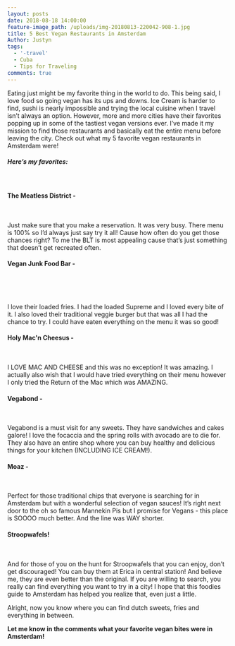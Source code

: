 ```yaml
---
layout: posts
date: 2018-08-18 14:00:00
feature-image_path: /uploads/img-20180813-220042-908-1.jpg
title: 5 Best Vegan Restaurants in Amsterdam
Author: Justyn
tags:
  - '-travel'
  - Cuba
  - Tips for Traveling
comments: true
---
```


Eating just might be my favorite thing in the world to do. This being said, I love food so going vegan has its ups and downs. Ice Cream is harder to find, sushi is nearly impossible and trying the local cuisine when I travel isn’t always an option. However, more and more cities have their favorites popping up in some of the tastiest vegan versions ever. I’ve made it my mission to find those restaurants and basically eat the entire menu before leaving the city. Check out what my 5 favorite vegan restaurants in Amsterdam were!

##### Here’s my favorites:

&nbsp;

#### The Meatless District -

&nbsp;

Just make sure that you make a reservation. It was very busy. There menu is 100% so I’d always just say try it all! Cause how often do you get those chances right? To me the BLT is most appealing cause that’s just something that doesn’t get recreated often.

#### Vegan Junk Food Bar -

&nbsp;

&nbsp;

I love their loaded fries. I had the loaded Supreme and I loved every bite of it. I also loved their traditional veggie burger but that was all I had the chance to try. I could have eaten everything on the menu it was so good!

#### Holy Mac'n Cheesus -

&nbsp;

I LOVE MAC AND CHEESE and this was no exception! It was amazing. I actually also wish that I would have tried everything on their menu however I only tried the Return of the Mac which was AMAZING.

#### Vegabond - &nbsp;

&nbsp;

Vegabond is a must visit for any sweets. They have sandwiches and cakes galore! I love the focaccia and the spring rolls with avocado are to die for. They also have an entire shop where you can buy healthy and delicious things for your kitchen (INCLUDING ICE CREAM!).

#### Moaz -

&nbsp;

Perfect for those traditional chips that everyone is searching for in Amsterdam but with a wonderful selection of vegan sauces! It’s right next door to the oh so famous Mannekin Pis but I promise for Vegans - this place is SOOOO much better. And the line was WAY shorter.

#### Stroopwafels!

&nbsp;

And for those of you on the hunt for Stroopwafels that you can enjoy, don’t get discouraged! You can buy them at Erica in central station! And believe me, they are even better than the original. If you are willing to search, you really can find everything you want to try in a city! I hope that this foodies guide to Amsterdam has helped you realize that, even just a little.

Alright, now you know where you can find dutch sweets, fries and everything in between.

**Let me know in the comments what your favorite vegan bites were in Amsterdam!**